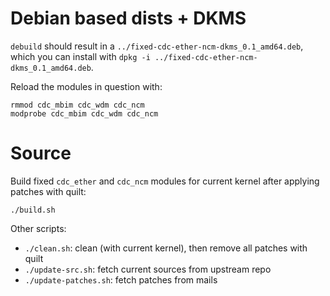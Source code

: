 # Debian based dists + DKMS

`debuild` should result in a
`../fixed-cdc-ether-ncm-dkms_0.1_amd64.deb`, which you can install with
`dpkg -i ../fixed-cdc-ether-ncm-dkms_0.1_amd64.deb`.

Reload the modules in question with:

	rmmod cdc_mbim cdc_wdm cdc_ncm
	modprobe cdc_mbim cdc_wdm cdc_ncm

# Source

Build fixed `cdc_ether` and `cdc_ncm` modules for current kernel after
applying patches with quilt:

	./build.sh

Other scripts:

- `./clean.sh`: clean (with current kernel), then remove all patches with quilt
- `./update-src.sh`: fetch current sources from upstream repo
- `./update-patches.sh`: fetch patches from mails
